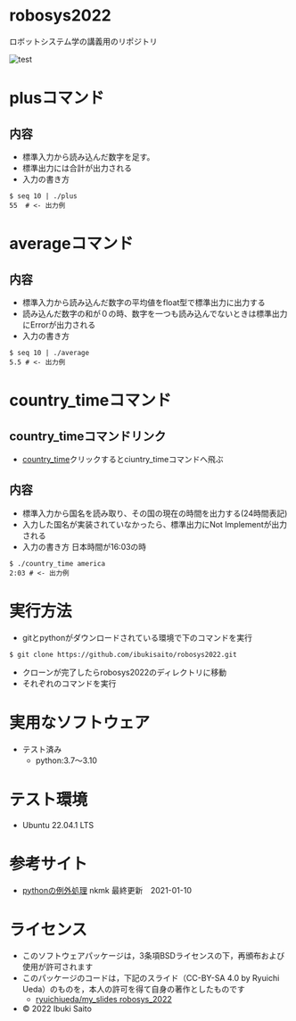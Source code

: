# robosys2022
ロボットシステム学の講義用のリポジトリ


![test](https://github.com/ibukisaito/robosys2022/actions/workflows/test.yml/badge.svg)

# plusコマンド

## 内容
* 標準入力から読み込んだ数字を足す。
* 標準出力には合計が出力される
* 入力の書き方
```
$ seq 10 | ./plus
55  # <- 出力例
```
# averageコマンド

## 内容
* 標準入力から読み込んだ数字の平均値をfloat型で標準出力に出力する
* 読み込んだ数字の和が０の時、数字を一つも読み込んでないときは標準出力にErrorが出力される
* 入力の書き方
```
$ seq 10 | ./average
5.5 # <- 出力例

```

# country_timeコマンド
## country_timeコマンドリンク
* [country_time](https://github.com/ibukisaito/robosys2022/blob/05ea4bd7b0a71ea81ca6dd91f50e4ac71bedd737/country_time)クリックするとciuntry_timeコマンドへ飛ぶ

## 内容
* 標準入力から国名を読み取り、その国の現在の時間を出力する(24時間表記)
* 入力した国名が実装されていなかったら、標準出力にNot Implementが出力される
* 入力の書き方 日本時間が16:03の時
```
$ ./country_time america
2:03 # <- 出力例
```

# 実行方法
* gitとpythonがダウンロードされている環境で下のコマンドを実行
```
$ git clone https://github.com/ibukisaito/robosys2022.git
```
* クローンが完了したらrobosys2022のディレクトリに移動
* それぞれのコマンドを実行

# 実用なソフトウェア
* テスト済み
  * python:3.7～3.10


# テスト環境
* Ubuntu 22.04.1 LTS

# 参考サイト
* [pythonの例外処理](https://note.nkmk.me/python-try-except-else-finally/) nkmk 最終更新　2021-01-10 


# ライセンス
  * このソフトウェアパッケージは，3条項BSDライセンスの下，再頒布および使用が許可されます
  * このパッケージのコードは，下記のスライド（CC-BY-SA 4.0 by Ryuichi Ueda）のものを，本人の許可を得て自身の著作としたものです
      * [ryuichiueda/my_slides robosys_2022](https://github.com/ryuichiueda/my_slides/tree/master/robosys_2022)
  * © 2022 Ibuki Saito

